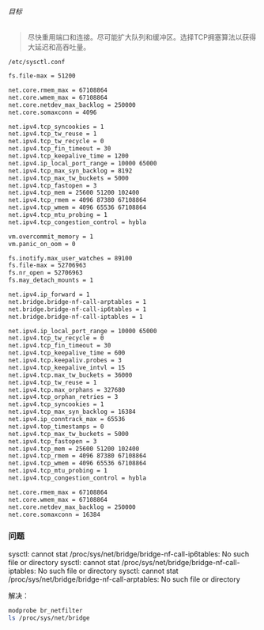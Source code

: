 ###### 目标

> 尽快重用端口和连接。尽可能扩大队列和缓冲区。选择TCP拥塞算法以获得大延迟和高吞吐量。

`/etc/sysctl.conf`

```bash
fs.file-max = 51200

net.core.rmem_max = 67108864
net.core.wmem_max = 67108864
net.core.netdev_max_backlog = 250000
net.core.somaxconn = 4096

net.ipv4.tcp_syncookies = 1
net.ipv4.tcp_tw_reuse = 1
net.ipv4.tcp_tw_recycle = 0
net.ipv4.tcp_fin_timeout = 30
net.ipv4.tcp_keepalive_time = 1200
net.ipv4.ip_local_port_range = 10000 65000
net.ipv4.tcp_max_syn_backlog = 8192
net.ipv4.tcp_max_tw_buckets = 5000
net.ipv4.tcp_fastopen = 3
net.ipv4.tcp_mem = 25600 51200 102400
net.ipv4.tcp_rmem = 4096 87380 67108864
net.ipv4.tcp_wmem = 4096 65536 67108864
net.ipv4.tcp_mtu_probing = 1
net.ipv4.tcp_congestion_control = hybla
```

```bash
vm.overcommit_memory = 1
vm.panic_on_oom = 0

fs.inotify.max_user_watches = 89100
fs.file-max = 52706963
fs.nr_open = 52706963
fs.may_detach_mounts = 1

net.ipv4.ip_forward = 1
net.bridge.bridge-nf-call-arptables = 1
net.bridge.bridge-nf-call-ip6tables = 1
net.bridge.bridge-nf-call-iptables = 1

net.ipv4.ip_local_port_range = 10000 65000
net.ipv4.tcp_tw_recycle = 0
net.ipv4.tcp_fin_timeout = 30
net.ipv4.tcp_keepalive_time = 600
net.ipv4.tcp.keepaliv.probes = 3
net.ipv4.tcp_keepalive_intvl = 15
net.ipv4.tcp.max_tw_buckets = 36000
net.ipv4.tcp_tw_reuse = 1
net.ipv4.tcp.max_orphans = 327680
net.ipv4.tcp_orphan_retries = 3
net.ipv4.tcp_syncookies = 1
net.ipv4.tcp_max_syn_backlog = 16384
net.ipv4.ip_conntrack_max = 65536
net.ipv4.top_timestamps = 0
net.ipv4.tcp_max_tw_buckets = 5000
net.ipv4.tcp_fastopen = 3
net.ipv4.tcp_mem = 25600 51200 102400
net.ipv4.tcp_rmem = 4096 87380 67108864
net.ipv4.tcp_wmem = 4096 65536 67108864
net.ipv4.tcp_mtu_probing = 1
net.ipv4.tcp_congestion_control = hybla

net.core.rmem_max = 67108864
net.core.wmem_max = 67108864
net.core.netdev_max_backlog = 250000
net.core.somaxconn = 16384
```

### 问题

sysctl: cannot stat /proc/sys/net/bridge/bridge-nf-call-ip6tables: No such file or directory
sysctl: cannot stat /proc/sys/net/bridge/bridge-nf-call-iptables: No such file or directory
sysctl: cannot stat /proc/sys/net/bridge/bridge-nf-call-arptables: No such file or directory

解决：
```bash
modprobe br_netfilter
ls /proc/sys/net/bridge
```